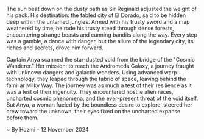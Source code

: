 
The sun beat down on the dusty path as Sir Reginald adjusted the weight of his pack. His destination: the fabled city of El Dorado, said to be hidden deep within the untamed jungles. Armed with his trusty sword and a map weathered by time, he rode his trusty steed through dense forests, encountering strange beasts and cunning bandits along the way.  Every step was a gamble, a dance with danger, but the allure of the legendary city, its riches and secrets, drove him forward.

Captain Anya scanned the star-dusted void from the bridge of the "Cosmic Wanderer." Her mission: to reach the Andromeda Galaxy, a journey fraught with unknown dangers and galactic wonders. Using advanced warp technology, they leaped through the fabric of space, leaving behind the familiar Milky Way. The journey was as much a test of their resilience as it was a test of their ingenuity. They encountered hostile alien races, uncharted cosmic phenomena, and the ever-present threat of the void itself. But Anya, a woman fueled by the boundless desire to explore, steered her crew toward the unknown, their eyes fixed on the uncharted expanse before them. 

~ By Hozmi - 12 November 2024
